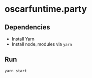 oscarfuntime.party
======

## Dependencies
* Install [Yarn](https://yarnpkg.com/en/docs/install)
* Install node_modules via ```yarn```

## Run
```yarn start```
